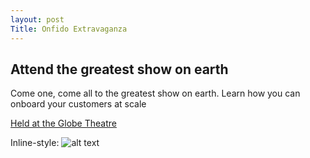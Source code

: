 ```yaml
---
layout: post
Title: Onfido Extravaganza
---
```

## Attend the greatest show on earth


Come one, come all to the greatest show on earth. Learn how you can onboard your customers at scale

[Held at the Globe Theatre](https://www.google.com)

Inline-style: 
![alt text](https://www.ivystreetschool.org/images/news/extravaganza_logo.jpg "Logo Title Text 1")
